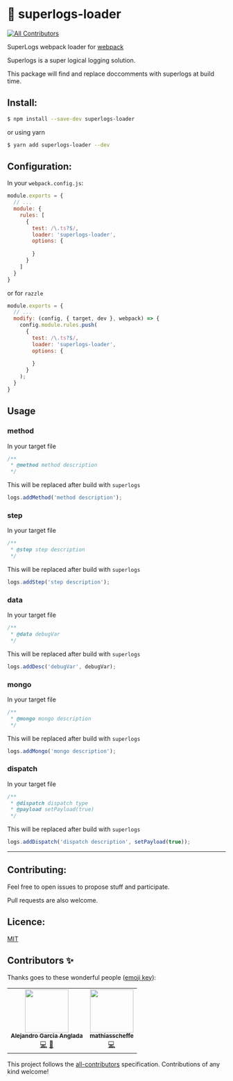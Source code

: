 # 🔬 superlogs-loader
<!-- ALL-CONTRIBUTORS-BADGE:START - Do not remove or modify this section -->
[![All Contributors](https://img.shields.io/badge/all_contributors-2-orange.svg?style=flat-square)](#contributors-)
<!-- ALL-CONTRIBUTORS-BADGE:END -->
SuperLogs webpack loader for [webpack](https://webpack.js.org/)

Superlogs is a super logical logging solution.

This package will find and replace doccomments with superlogs at build time.

## Install:

```bash
$ npm install --save-dev superlogs-loader
```

or using yarn

```bash
$ yarn add superlogs-loader --dev
```

## Configuration:

In your `webpack.config.js`:

```javascript
module.exports = {
  // ...
  module: {
    rules: [
      {
        test: /\.ts?$/,
        loader: 'superlogs-loader',
        options: {
          
        }
      }
    ]
  }
}
```

or for `razzle` 
```js
module.exports = {
  // ...
  modify: (config, { target, dev }, webpack) => {
    config.module.rules.push(
      {
        test: /\.ts?$/,
        loader: 'superlogs-loader',
        options: {
          
        }
      }
    );
  }
}  
```

## Usage
### method
In your target file
```js
/**
 * @method method description
 */
```

This will be replaced after build with `superlogs`
```js
logs.addMethod('method description');

```

### step
In your target file
```js
/**
 * @step step description
 */
```

This will be replaced after build with `superlogs`
```js
logs.addStep('step description');

```

### data
In your target file
```js
/**
 * @data debugVar
 */
```

This will be replaced after build with `superlogs`
```js
logs.addDesc('debugVar', debugVar);

```

### mongo
In your target file
```js
/**
 * @mongo mongo description
 */
```

This will be replaced after build with `superlogs`
```js
logs.addMongo('mongo description');

```

### dispatch
In your target file
```js
/**
 * @dispatch dispatch type
 * @payload setPayload(true)
 */
```

This will be replaced after build with `superlogs`
```js
logs.addDispatch('dispatch description', setPayload(true));

```


---

## Contributing:

Feel free to open issues to propose stuff and participate. 

Pull requests are also welcome.

## Licence:

[MIT](http://en.wikipedia.org/wiki/MIT_License)

## Contributors ✨

Thanks goes to these wonderful people ([emoji key](https://allcontributors.org/docs/en/emoji-key)):

<!-- ALL-CONTRIBUTORS-LIST:START - Do not remove or modify this section -->
<!-- prettier-ignore-start -->
<!-- markdownlint-disable -->
<table>
  <tr>
    <td align="center"><a href="https://aganglada.com"><img src="https://avatars.githubusercontent.com/u/922348?v=4?s=100" width="100px;" alt=""/><br /><sub><b>Alejandro Garcia Anglada</b></sub></a><br /><a href="https://github.com/aganglada/superlogs-loader/commits?author=aganglada" title="Code">💻</a> <a href="#ideas-aganglada" title="Ideas, Planning, & Feedback">🤔</a></td>
    <td align="center"><a href="https://github.com/mathiasscheffe"><img src="https://avatars.githubusercontent.com/u/62892503?v=4?s=100" width="100px;" alt=""/><br /><sub><b>mathiasscheffe</b></sub></a><br /><a href="https://github.com/aganglada/superlogs-loader/commits?author=mathiasscheffe" title="Code">💻</a></td>
  </tr>
</table>

<!-- markdownlint-restore -->
<!-- prettier-ignore-end -->

<!-- ALL-CONTRIBUTORS-LIST:END -->

This project follows the [all-contributors](https://github.com/all-contributors/all-contributors) specification. Contributions of any kind welcome!
